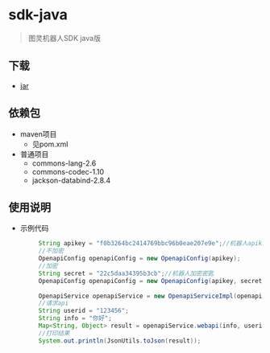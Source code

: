 # sdk-java
> 图灵机器人SDK java版


## 下载
  * [jar](https://github.com/turing-robot/sdk-java/releases)
  
## 依赖包
  * maven项目
    * 见pom.xml
  * 普通项目
    * commons-lang-2.6
    * commons-codec-1.10
    * jackson-databind-2.8.4
    
## 使用说明
 * 示例代码
 
   ```java
        String apikey = "f0b3264bc2414769bbc96b0eae207e9e";//机器人apikey
        //不加密
        OpenapiConfig openapiConfig = new OpenapiConfig(apikey);
        //加密
        String secret = "22c5daa34395b3cb";//机器人加密密匙
        OpenapiConfig openapiConfig = new OpenapiConfig(apikey, secret);
        
        OpenapiService openapiService = new OpenapiServiceImpl(openapiConfig);
        //请求api
        String userid = "123456";
        String info = "你好";
        Map<String, Object> result = openapiService.webapi(info, userid);
        //打印结果
        System.out.println(JsonUtils.toJson(result));
   ```
